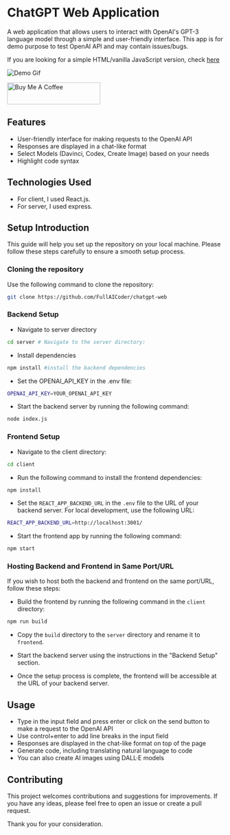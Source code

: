 # ChatGPT Web Application

A web application that allows users to interact with OpenAI's GPT-3 language model through a simple and user-friendly interface.
This app is for demo purpose to test OpenAI API and may contain issues/bugs.

If you are looking for a simple HTML/vanilla JavaScript version, check [here](https://github.com/FullAICoder/chatgpt-web-application)

![Demo Gif](/client/src/img/demo2.gif)

<a href="https://www.buymeacoffee.com/FullAICoder" target="_blank"><img src="https://cdn.buymeacoffee.com/buttons/default-orange.png" alt="Buy Me A Coffee" height="51" width="217"></a>


## Features
- User-friendly interface for making requests to the OpenAI API
- Responses are displayed in a chat-like format
- Select Models (Davinci, Codex, Create Image) based on your needs
- Highlight code syntax

## Technologies Used
- For client, I used React.js.
- For server, I used express.

## Setup Introduction
This guide will help you set up the repository on your local machine. Please follow these steps carefully to ensure a smooth setup process.

### Cloning the repository
Use the following command to clone the repository:
```sh
git clone https://github.com/FullAICoder/chatgpt-web
```

### Backend Setup
 
- Navigate to server directory
```sh
cd server # Navigate to the server directory:
```
- Install dependencies
```sh
npm install #install the backend dependencies
```
- Set the OPENAI_API_KEY in the .env file:
```sh
OPENAI_API_KEY=YOUR_OPENAI_API_KEY
```

- Start the backend server by running the following command:
```sh
node index.js
```

### Frontend Setup

- Navigate to the client directory:
```sh
cd client
```

- Run the following command to install the frontend dependencies:
```sh
npm install
```

- Set the `REACT_APP_BACKEND_URL` in the `.env` file to the URL of your backend server. For local development, use the following URL:
```sh
REACT_APP_BACKEND_URL=http://localhost:3001/
```

- Start the frontend app by running the following command:
```sh
npm start
```

### Hosting Backend and Frontend in Same Port/URL

If you wish to host both the backend and frontend on the same port/URL, follow these steps:

- Build the frontend by running the following command in the `client` directory:
```sh
npm run build
```
- Copy the `build` directory to the `server` directory and rename it to `frontend`.

- Start the backend server using the instructions in the "Backend Setup" section.

- Once the setup process is complete, the frontend will be accessible at the URL of your backend server.

## Usage
- Type in the input field and press enter or click on the send button to make a request to the OpenAI API
- Use control+enter to add line breaks in the input field
- Responses are displayed in the chat-like format on top of the page
- Generate code, including translating natural language to code
- You can also create AI images using DALL·E models 

## Contributing

This project welcomes contributions and suggestions for improvements. If you have any ideas, please feel free to open an issue or create a pull request.

Thank you for your consideration.


